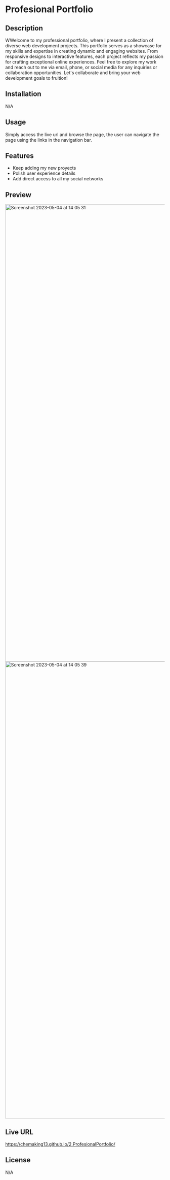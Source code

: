 # Profesional Portfolio 

## Description

WWelcome to my professional portfolio, where I present a collection of diverse web development projects. This portfolio serves as a showcase for my skills and expertise in creating dynamic and engaging websites. From responsive designs to interactive features, each project reflects my passion for crafting exceptional online experiences. Feel free to explore my work and reach out to me via email, phone, or social media for any inquiries or collaboration opportunities. Let's collaborate and bring your web development goals to fruition!

## Installation

N/A

## Usage


Simply access the live url and browse the page, the user can navigate the page using the links in the navigation bar. 


## Features

* Keep adding my new proyects <br>
* Polish user experience details <br>
* Add direct access to all my social networks



## Preview 

<img width="1440" alt="Screenshot 2023-05-04 at 14 05 31" src="https://user-images.githubusercontent.com/124849302/236317439-1e755750-cb40-4296-933d-342d89044388.png">

<img width="1440" alt="Screenshot 2023-05-04 at 14 05 39" src="https://user-images.githubusercontent.com/124849302/236317466-bc6fe436-ac20-4187-9401-f2a337594c4e.png">


## Live URL

https://chemaking13.github.io/2.ProfesionalPortfolio/

## License

N/A
